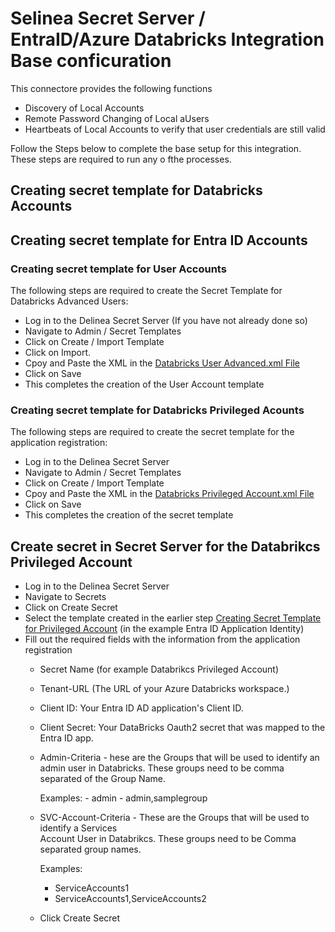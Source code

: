 # Selinea Secret Server / EntraID/Azure Databricks Integration Base conficuration

This connectore provides the following functions  

- Discovery of Local Accounts
- Remote Password Changing of Local aUsers
- Heartbeats of Local Accounts to verify that user credentials are still valid

Follow the Steps below to complete the base setup for this integration.  These steps are required to run any o fthe processes.

## Creating secret template for Databricks Accounts 

## Creating secret template for Entra ID Accounts 

### Creating secret template for User Accounts

The following steps are required to create the Secret Template for Databricks Advanced Users:

- Log in to the Delinea Secret Server (If you have not already done so)
- Navigate to Admin / Secret Templates
- Click on Create / Import Template
- Click on Import.
- Cpoy and Paste the XML in the [Databricks User Advanced.xml File](./templates/Databricks%20User%20Advanced.xml)
- Click on Save
- This completes the creation of the User Account template

### Creating secret template for Databricks Privileged Acounts

The following steps are required to create the secret template for the application registration:
- Log in to the Delinea Secret Server
- Navigate to Admin / Secret Templates
- Click on Create / Import Template
- Cpoy and Paste the XML in the [Databricks Privileged Account.xml File](./Templates/Databricks%20Privileged%20Account.xml)
- Click on Save
- This completes the creation of the secret template

## Create secret in Secret Server for the Databrikcs Privileged Account
- Log in to the Delinea Secret Server
- Navigate to Secrets
- Click on Create Secret
- Select the template created in the earlier step [Creating Secret Template for Privileged Account](#creating-secret-template-for-privileged-account) (in the example Entra ID Application Identity)
- Fill out the required fields with the information from the application registration
    - Secret Name (for example Databrikcs Privileged Account)
    - Tenant-URL (The URL of your Azure Databricks workspace.)
    - Client ID: Your Entra ID AD application's Client ID.
    - Client Secret: Your DataBricks Oauth2 secret that was mapped to the Entra ID app.
    - Admin-Criteria  - hese are the Groups that will be used to identify an admin user in Databricks. These groups need to be comma separated of the Group Name.
       
        Examples:
            - admin
            - admin,samplegroup
    - SVC-Account-Criteria - These are the Groups that will be used to identify  a Services         
        Account User in Databrikcs. These groups need to be Comma separated group names.

        Examples:
         - ServiceAccounts1
         - ServiceAccounts1,ServiceAccounts2
         
  - Click Create Secret




